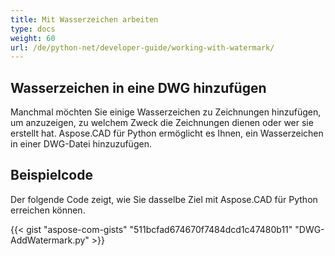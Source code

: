 ```yaml
---
title: Mit Wasserzeichen arbeiten
type: docs
weight: 60
url: /de/python-net/developer-guide/working-with-watermark/
---
```


## **Wasserzeichen in eine DWG hinzufügen**

Manchmal möchten Sie einige Wasserzeichen zu Zeichnungen hinzufügen, um anzuzeigen, zu welchem Zweck die Zeichnungen dienen oder wer sie erstellt hat. Aspose.CAD für Python ermöglicht es Ihnen, ein Wasserzeichen in einer DWG-Datei hinzuzufügen.

## Beispielcode

Der folgende Code zeigt, wie Sie dasselbe Ziel mit Aspose.CAD für Python erreichen können.

{{< gist "aspose-com-gists" "511bcfad674670f7484dcd1c47480b11" "DWG-AddWatermark.py" >}}
